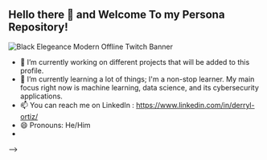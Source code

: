 ## Hello there 👋 and Welcome To my Persona Repository!

![Black Elegeance Modern Offline Twitch Banner](https://github.com/user-attachments/assets/48db3258-e974-4b87-bb8a-8932b939bd92)


- 🔭 I’m currently working on different projects that will be added to this profile.
- 🌱 I’m currently learning a lot of things; I'm a non-stop learner. My main focus right now is machine learning, data science, and  its cybersecurity applications.
- 📫 You can reach me on LinkedIn : https://www.linkedin.com/in/derryl-ortiz/
- 😄 Pronouns: He/Him
- 
-->
